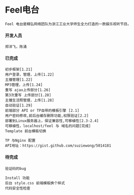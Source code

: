 Feel电台
==========
    Feel 电台是精弘网络团队为浙江工业大学师生全力打造的一款娱乐视听节目。
    
#### 开发人员
    
    郑洋飞，陈涌


#### 已完成

    初步框架[1.21]
    用户登录，管理，上传[1.22]
    主播管理[1.22]
    MP3管理，上传[1.24]
    重写 ajax上传部分[1.26]
    第3次重写 上传部分[1.28]
    主播生活照管理，上传[1.28]
    自动验证[1.29]
    前端部分 API or TP自带的模板引擎 [2.1]
    用户密码修改,前后台缓存删除功能,权限验证[2.2]
    部署到Linux服务器上，保证兼容性,可移植性[2.3-2.4]
    可移植性，localhost/feel 与 域名的问题[完成]
    Template 前台模板切换

    TP 与Nginx 配置
    API地址：https://gist.github.com/suziewong/5014181
    

#### 待完成

    验证码的bug
    
    Install 功能
    后台 style.css 前端模板换个样式
    代码安全性检查